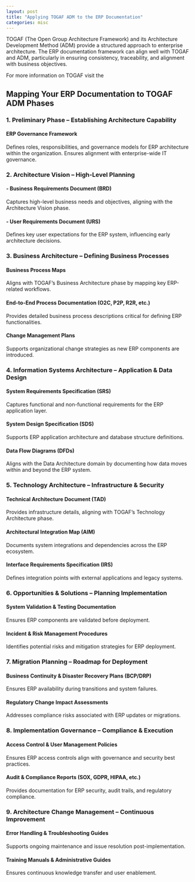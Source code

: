 ```yaml
---
layout: post
title: "Applying TOGAF ADM to the ERP Documentation"
categories: misc
---
```



TOGAF (The Open Group Architecture Framework) and its Architecture Development Method (ADM) provide a structured approach to enterprise architecture. The ERP documentation framework can align well with TOGAF and ADM, particularly in ensuring consistency, traceability, and alignment with business objectives.

For more information on TOGAF visit the 

## Mapping Your ERP Documentation to TOGAF ADM Phases

### 1. Preliminary Phase – Establishing Architecture Capability

#### ERP Governance Framework
Defines roles, responsibilities, and governance models for ERP architecture within the organization.
Ensures alignment with enterprise-wide IT governance.

### 2. Architecture Vision – High-Level Planning

#### - Business Requirements Document (BRD)
Captures high-level business needs and objectives, aligning with the Architecture Vision phase.

#### - User Requirements Document (URS)
Defines key user expectations for the ERP system, influencing early architecture decisions.

### 3. Business Architecture – Defining Business Processes

#### Business Process Maps
Aligns with TOGAF’s Business Architecture phase by mapping key ERP-related workflows.

#### End-to-End Process Documentation (O2C, P2P, R2R, etc.)
Provides detailed business process descriptions critical for defining ERP functionalities.

#### Change Management Plans
Supports organizational change strategies as new ERP components are introduced.

### 4. Information Systems Architecture – Application & Data Design

#### System Requirements Specification (SRS)
Captures functional and non-functional requirements for the ERP application layer.

#### System Design Specification (SDS)
Supports ERP application architecture and database structure definitions.

#### Data Flow Diagrams (DFDs)
Aligns with the Data Architecture domain by documenting how data moves within and beyond the ERP system.

### 5. Technology Architecture – Infrastructure & Security

#### Technical Architecture Document (TAD)
Provides infrastructure details, aligning with TOGAF’s Technology Architecture phase.
#### Architectural Integration Map (AIM)
Documents system integrations and dependencies across the ERP ecosystem.

#### Interface Requirements Specification (IRS)
Defines integration points with external applications and legacy systems.

### 6. Opportunities & Solutions – Planning Implementation
#### System Validation & Testing Documentation
Ensures ERP components are validated before deployment.
#### Incident & Risk Management Procedures
Identifies potential risks and mitigation strategies for ERP deployment.

### 7. Migration Planning – Roadmap for Deployment

#### Business Continuity & Disaster Recovery Plans (BCP/DRP)
Ensures ERP availability during transitions and system failures.

#### Regulatory Change Impact Assessments
Addresses compliance risks associated with ERP updates or migrations.

### 8. Implementation Governance – Compliance & Execution

#### Access Control & User Management Policies
Ensures ERP access controls align with governance and security best practices.

#### Audit & Compliance Reports (SOX, GDPR, HIPAA, etc.)
Provides documentation for ERP security, audit trails, and regulatory compliance.

### 9. Architecture Change Management – Continuous Improvement

#### Error Handling & Troubleshooting Guides
Supports ongoing maintenance and issue resolution post-implementation.

#### Training Manuals & Administrative Guides
Ensures continuous knowledge transfer and user enablement.
